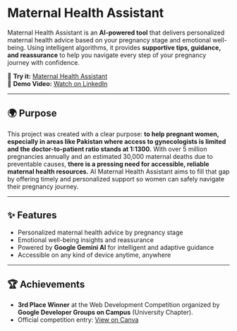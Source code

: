 # Maternal Health Assistant  

Maternal Health Assistant is an **AI-powered tool** that delivers personalized maternal health advice based on your pregnancy stage and emotional well-being. Using intelligent algorithms, it provides **supportive tips, guidance, and reassurance** to help you navigate every step of your pregnancy journey with confidence.  

🔗 **Try it:** [Maternal Health Assistant](https://lnkd.in/dXQPpnBb)  
🎥 **Demo Video:** [Watch on LinkedIn](https://www.linkedin.com/posts/tooba-mir_aiforgood-maternalhealth-techforimpact-activity-7332759077048979456-zcga?utm_source=share&utm_medium=member_desktop&rcm=ACoAADQGVM4BV68DxdrnkWwDjkjbfT-g0mIBn7k)  

---

## 🌍 Purpose  
This project was created with a clear purpose: **to help pregnant women, especially in areas like Pakistan where access to gynecologists is limited and the doctor-to-patient ratio stands at 1:1300.** 
With over 5 million pregnancies annually and an estimated 30,000 maternal deaths due to preventable causes, **there is a pressing need for accessible, reliable maternal health resources.**
AI Maternal Health Assistant aims to fill that gap by offering timely and personalized support so women can safely navigate their pregnancy journey.  

---
## ✨ Features  
- Personalized maternal health advice by pregnancy stage  
- Emotional well-being insights and reassurance  
- Powered by **Google Gemini AI** for intelligent and adaptive guidance  
- Accessible on any kind of device anytime, anywhere  

---
## 🏆 Achievements  
-  **3rd Place Winner** at the Web Development Competition organized by **Google Developer Groups on Campus** (University Chapter).  
-  Official competition entry: [View on Canva](https://www.canva.com/design/DAGl2BGoNCo/w3AXNjOQQahJmt0a3mdRtg/view?utm_content=DAGl2BGoNCo&utm_campaign=designshare&utm_medium=link2&utm_source=uniquelinks&utlId=h2cc77e52de)  

